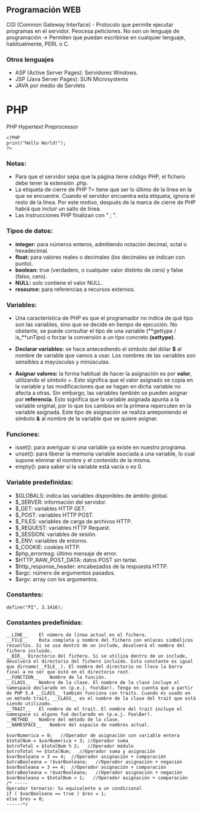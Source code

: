 ## Programación WEB

CGI (Common Gateway Interface) - Protocolo que permite ejecutar programas en el servidor. Peocesa peticiones.
No son un lenguaje de programación -> Permiten que puedan escribirse en cualquier lenguaje, habitualmente, PERL o C.

### Otros lenguajes

- ASP (Active Server Pages): Servidores Windows.
- JSP (Java Server Pages): SUN Microsystems
- JAVA por medio de Servlets

# PHP

PHP Hypertext Preprocessor
```
<?PHP
print("Hello World!");
?>
```

### Notas:
- Para que el servidor sepa que la página tiene código PHP, el fichero debe tener la extensión .php.
- La etiqueta de cierre de PHP ?> tiene que ser lo último de la línea en la que se encuentre. Cuando el servidor encuentra esta etiqueta, ignora el resto de la línea. Por este motivo, después de la marca de cierre de PHP habrá que incluir un salto de línea.
- Las instrucciones PHP finalizan con " ; ".

### Tipos de datos:

- **integer:** para números enteros, admitiendo notación decimal, octal o hexadecimal.
- **float:** para valores reales o decimales (los decimales se indican con punto).
- **boolean:** true (verdadero, o cualquier valor distinto de cero) y false (falso, cero).
- **NULL:** solo contiene el valor NULL.
- **resource:** para referencias a recursos externos.

### Variables:

- Una característica de PHP es que el programador no indica de qué tipo son las variables, sino que se decide en tiempo de ejecución. No obstante, se puede consultar el tipo de una variable (**gettype / is_**unTipo) o forzar la conversión a un tipo concreto **(settype)**.

- **Declarar variables:** se hace antecediendo el símbolo del dólar **$** al nombre de variable que vamos a usar. Los nombres de las variables son sensibles a mayúsculas y minúsculas.

- **Asignar valores:** la forma habitual de hacer la asignación es por **valor**, utilizando el símbolo =. Esto significa que el valor asignado se copia en la variable y las modificaciones que se hagan en dicha variable no afecta a otras. Sin embargo, las variables también se pueden asignar por **referencia**. Esto significa que la variable asignada apunta a la variable original, por lo que los cambios en la primera repercuten en la variable asignada. Este tipo de asignación se realiza anteponiendo el símbolo **&** al nombre de la variable que se quiere asignar.

### Funciones:

- isset(): para averiguar si una variable ya existe en nuestro programa.
- unset(): para liberar la memoria variable asociada a una variable, lo cual supone eliminar el nombre y el contenido de la misma.
- empty(): para saber si la variable está vacía o es 0.

### Variable predefinidas:

- $GLOBALS: indica las variables disponibles de ámbito global.
- $_SERVER: información del servidor.
- $_GET: variables HTTP GET.
- $_POST: variables HTTP POST.
- $_FILES: variables de carga de archivos HTTP.
- $_REQUEST: variables HTTP Request.
- $_SESSION: variables de sesión.
- $_ENV: variables de entorno.
- $_COOKIE: cookies HTTP.
- $php_errormsg: último mensaje de error.
- $HTTP_RAW_POST_DATA: datos POST sin tartar.
- $http_response_header: encabezados de la respuesta HTTP.
- $argc: número de argumentos pasados.
- $argv: array con los argumentos.

### Constantes:

    define("PI", 3.1416);

### Constantes predefinidas:
```
__LINE__	El número de línea actual en el fichero.
__FILE__	Ruta completa y nombre del fichero con enlaces simbólicos resueltos. Si se usa dentro de un include, devolverá el nombre del fichero incluido.
__DIR__	Directorio del fichero. Si se utiliza dentro de un include, devolverá el directorio del fichero incluído. Esta constante es igual que dirname(__FILE__). El nombre del directorio no lleva la barra final a no ser que esté en el directorio root.
__FUNCTION__	Nombre de la función.
__CLASS__	Nombre de la clase. El nombre de la clase incluye el namespace declarado en (p.e.j. Foo\Bar). Tenga en cuenta que a partir de PHP 5.4 __CLASS__ también funciona con traits. Cuando es usado en un método trait, __CLASS__ es el nombre de la clase del trait que está siendo utilizado.
__TRAIT__	El nombre de el trait. El nombre del trait incluye el namespace si alguno fué declarado en (p.e.j. Foo\Bar).
__METHOD__	Nombre del método de la clase.
__NAMESPACE__	Nombre del espacio de nombres actual.
```

```
$varNumerica = 0;   //Operador de asignación con variable entera
$totalNum = $varNumerica + 3; //Operador suma
$otroTotal = $totalNum % 2;   //Operador módulo
$otroTotal += $totalNum;   //Operador suma y asignación
$varBooleana = 3 == 4;  //Operador asignación + comparación
$otraBooleana = !$varBooleana;   //Operador asignación + negación
$varBooleana = 3 == 4;  //Operador asignación + comparación
$otraBooleana = !$varBooleana;   //Operador asignación + negación
$varBooleana = $totalNum > 1;   //Operador asignación + comparación
/* -----
Operador ternario: Su equivalente a un condicional
if ( $varBooleana == true ) $res = 1;
else $res = 0;
------*/
```